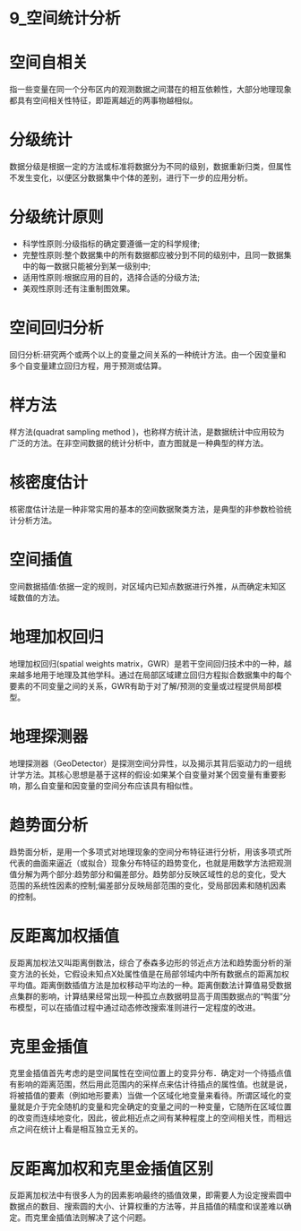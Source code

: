 # 9_空间统计分析
# 空间自相关
指一些变量在同一个分布区内的观测数据之间潜在的相互依赖性，大部分地理现象都具有空间相关性特征，即距离越近的两事物越相似。
# 分级统计
数据分级是根据一定的方法或标准将数据分为不同的级别，数据重新归类，但属性不发生变化，以便区分数据集中个体的差别，进行下一步的应用分析。
# 分级统计原则
- 科学性原则:分级指标的确定要遵循一定的科学规律;
- 完整性原则:整个数据集中的所有数据都应被分到不同的级别中，且同一数据集中的每一数据只能被分到某一级别中;
- 适用性原则:根据应用的目的，选择合适的分级方法;
- 美观性原则:还有注重制图效果。
# 空间回归分析
回归分析:研究两个或两个以上的变量之间关系的一种统计方法。由一个因变量和多个自变量建立回归方程，用于预测或估算。
# 样方法
样方法(quadrat sampling method )，也称样方统计法，是数据统计中应用较为广泛的方法。在非空间数据的统计分析中，直方图就是一种典型的样方法。
# 核密度估计
核密度估计法是一种非常实用的基本的空间数据聚类方法，是典型的非参数检验统计分析方法。
# 空间插值
空间数据插值:依据一定的规则，对区域内已知点数据进行外推，从而确定未知区域数值的方法。
# 地理加权回归
地理加权回归(spatial weights matrix，GWR）是若干空间回归技术中的一种，越来越多地用于地理及其他学科。通过在局部区域建立回归方程拟合数据集中的每个要素的不同变量之间的关系，GWR有助于对了解/预测的变量或过程提供局部模型。
# 地理探测器
地理探测器（GeoDetector）是探测空间分异性，以及揭示其背后驱动力的一组统计学方法。其核心思想是基于这样的假设:如果某个自变量对某个因变量有重要影响，那么自变量和因变量的空间分布应该具有相似性。
# 趋势面分析
趋势面分析，是用一个多项式对地理现象的空间分布特征进行分析，用该多项式所代表的曲面来逼近（或拟合）现象分布特征的趋势变化，也就是用数学方法把观测值分解为两个部分:趋势部分和偏差部分。趋势部分反映区域性的总的变化，受大范围的系统性因素的控制;偏差部分反映局部范围的变化，受局部因素和随机因素的控制。
# 反距离加权插值
反距离加权法又叫距离倒数法，综合了泰森多边形的邻近点方法和趋势面分析的渐变方法的长处，它假设未知点X处属性值是在局部邻域内中所有数据点的距离加权平均值。距离倒数插值方法是加权移动平均法的一种。距离倒数法计算值易受数据点集群的影响，计算结果经常出现一种孤立点数据明显高于周围数据点的“鸭蛋”分布模型，可以在插值过程中通过动态修改搜索准则进行一定程度的改进。
# 克里金插值
克里金插值首先考虑的是空间属性在空间位置上的变异分布．确定对一个待插点值有影响的距离范围，然后用此范围内的采样点来估计待插点的属性值。也就是说，将被插值的要素（例如地形要素）当做一个区域化地变量来看待。所谓区域化的变量就是介于完全随机的变量和完全确定的变量之间的一种变量，它随所在区域位置的改变而连续地变化，因此，彼此相近点之间有某种程度上的空间相关性，而相远点之间在统计上看是相互独立无关的。
# 反距离加权和克里金插值区别
反距离加权法中有很多人为的因素影响最终的插值效果，即需要人为设定搜索圆中数据点的数目、搜索圆的大小、计算权重的方法等，并且插值的精度和误差难以确定。而克里金插值法则解决了这个问题。

